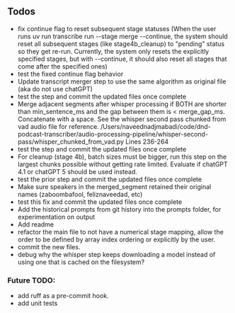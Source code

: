 ## Todos
- fix continue flag to reset subsequent stage statuses (When the user runs uv run transcribe run --stage merge --continue, the system should reset all subsequent stages (like stage4b_cleanup) to "pending" status so they get re-run. Currently, the system only resets the explicitly specified stages,
  but with --continue, it should also reset all stages that come after the specified ones)
- test the fixed continue flag behavior
- Update transcript merger step to use the same algorithm as original file (aka do not use chatGPT)
- test the step and commit the updated files once complete
- Merge adjacent segments after whisper processing if BOTH are shorter than min_sentence_ms and the gap between them is < merge_gap_ms. Concatenate with a space. See the whisper second pass chunked from vad audio file for reference. /Users/naveednadjmabadi/code/dnd-podcast-transcriber/audio-processing-pipeline/whisper-second-pass/whisper_chunked_from_vad.py Lines 236-264
- test the step and commit the updated files once complete
- For cleanup (stage 4b), batch sizes must be bigger, run this step on the largest chunks possible without getting rate limited. Evaluate if chatGPT 4.1 or chatGPT 5 should be used instead.
- test the prior step and commit the updated files once complete
- Make sure speakers in the merged_segment retained their original names (zaboombafool, feliznaveedad, etc)
- test this fix and commit the updated files once complete
- Add the historical prompts from git history into the prompts folder, for experimentation on output
- Add readme
- refactor the main file to not have a numerical stage mapping, allow the order to be defined by array index ordering or explicitly by the user.
- commit the new files.
- debug why the whisper step keeps downloading a model instead of using one that is cached on the filesystem?


### Future TODO:
- add ruff as a pre-commit hook.
- add unit tests
